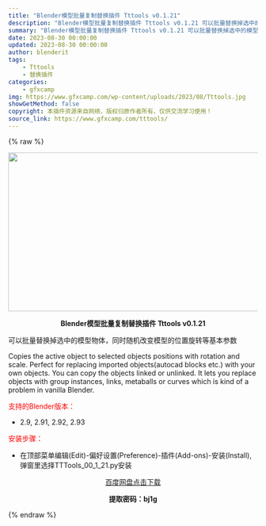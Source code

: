 ```yaml
---
title: "Blender模型批量复制替换插件 Tttools v0.1.21"
description: "Blender模型批量复制替换插件 Tttools v0.1.21 可以批量替换掉选中的模型物体，同时随机改变模型的位置旋转等基本参数 Copies the active object to sele..."
summary: "Blender模型批量复制替换插件 Tttools v0.1.21 可以批量替换掉选中的模型物体，同时随机改变模型的位置旋转等基本参数 Copies the active object to sele..."
date: 2023-08-30 00:00:00
updated: 2023-08-30 00:00:00
author: blenderit
tags: 
    - Tttools
    - 替换插件
categories:
    - gfxcamp
img: https://www.gfxcamp.com/wp-content/uploads/2023/08/Tttools.jpg
showGetMethod: false
copyright: 本插件资源来自网络，版权归原作者所有，仅供交流学习使用！
source_link: https://www.gfxcamp.com/tttools/
---
```


{% raw %}
<div><p><img decoding="async" class="aligncenter size-full wp-image-114693" src="https://www.gfxcamp.com/wp-content/uploads/2023/08/Tttools.jpg" data-src="https://www.gfxcamp.com/wp-content/uploads/2023/08/Tttools.jpg" alt="" width="640" height="320" data-srcset="https://www.gfxcamp.com/wp-content/uploads/2023/08/Tttools.jpg 640w, https://www.gfxcamp.com/wp-content/uploads/2023/08/Tttools-150x75.jpg 150w" data-sizes="(max-width: 640px) 100vw, 640px"></p><p style="text-align: center;"><strong>Blender模型批量复制替换插件 Tttools v0.1.21</strong></p><p>可以批量替换掉选中的模型物体，同时随机改变模型的位置旋转等基本参数</p><p>Copies the active object to selected objects positions with rotation and scale. Perfect for replacing imported objects(autocad blocks etc.) with your own objects. You can copy the objects linked or unlinked. It lets you replace objects with group instances, links, metaballs or curves which is kind of a problem in vanilla Blender.</p><p style="text-align: left;"><span style="color: #ff0000;">支持的Blender版本：</span></p><ul>
<li style="text-align: left;">2.9, 2.91, 2.92, 2.93</li>
</ul><p style="text-align: left;"><span style="color: #ff0000;">安装步骤：</span></p><ul>
<li>在顶部菜单编辑(Edit)-偏好设置(Preference)-插件(Add-ons)-安装(Install),弹窗里选择TTTools_00_1_21.py安装</li>
</ul><p style="text-align: center;"><a class="maxbutton-3 maxbutton maxbutton-baidu" target="_blank" rel="noopener" href="https://pan.baidu.com/s/1ADcjak9SN5LhLuFrig4WQw?pwd=bj1g"><span class="mb-text">百度网盘点击下载</span></a></p><p style="text-align: center;"><strong>提取密码：bj1g</strong></p></div>
<div style="display: none">gfxcamp</div>
{% endraw %}